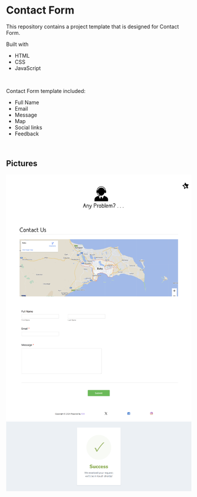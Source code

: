 # Contact Form 


This repository contains a project template that is designed for Contact Form.


Built with


- HTML
- CSS
- JavaScript



&nbsp;
&nbsp;
&nbsp;
&nbsp;



Contact Form template included:
- Full Name
- Email
- Message
- Map
- Social links
- Feedback



&nbsp;
&nbsp;
&nbsp;
&nbsp;



## Pictures


![Contact-Page](contact.html.png)
![Success-Page](success_page.png)


